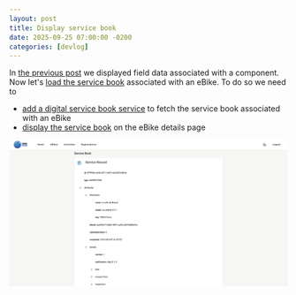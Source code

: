 ```yaml
---
layout: post
title: Display service book
date: 2025-09-25 07:00:00 -0200
categories: [devlog]
---
```


In [the previous post](https://open-ebike.github.io/devlog/2025/09/24/display-field-data.html) we displayed field data associated with a component.
Now let's [load the service book](https://github.com/open-ebike/open-ebike-frontend/issues/11) associated with an eBike. To do so we need to

* [add a digital service book service](https://github.com/open-ebike/open-ebike-frontend/commit/096fc6c34904da16fcf19b1a9a8ae5bcf94c941c) to fetch the service book associated with an eBike
* [display the service book](https://github.com/open-ebike/open-ebike-frontend/commit/be555b0df49e23d3a1dcae2e91a762baa13797ca) on the eBike details page

![web-app-service-book.png](/assets/2025-09-25/web-app-service-book.png)